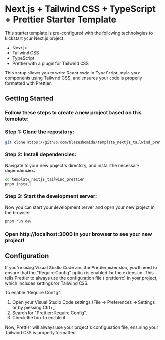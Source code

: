 # Next.js + Tailwind CSS + TypeScript + Prettier Starter Template

This starter template is pre-configured with the following technologies to kickstart your Next.js project:

- Next.js
- Tailwind CSS
- TypeScript
- Prettier with a plugin for Tailwind CSS

This setup allows you to write React code in TypeScript, style your components using Tailwind CSS, and ensures your code is properly formatted with Prettier.

## Getting Started

### Follow these steps to create a new project based on this template:

### Step 1: Clone the repository:

```bash
git clone https://github.com/blazeshomida/template_nextjs_tailwind_prettier.git
```

### Step 2: Install dependencies:

Navigate to your new project's directory, and install the necessary dependencies:

```bash
cd template_nextjs_tailwind_prettier
pnpm install
```

### Step 3: Start the development server:

Now you can start your development server and open your new project in the browser:

```bash
pnpm run dev
```

### Open http://localhost:3000 in your browser to see your new project!

## Configuration

If you're using Visual Studio Code and the Prettier extension, you'll need to ensure that the "Require Config" option is enabled for the extension. This tells Prettier to always use the configuration file (.prettierrc) in your project, which includes settings for Tailwind CSS.

To enable "Require Config":

1. Open your Visual Studio Code settings (File -> Preferences -> Settings or by pressing Ctrl+,).
2. Search for "Prettier: Require Config".
3. Check the box to enable it.

Now, Prettier will always use your project's configuration file, ensuring your Tailwind CSS is properly formatted.

